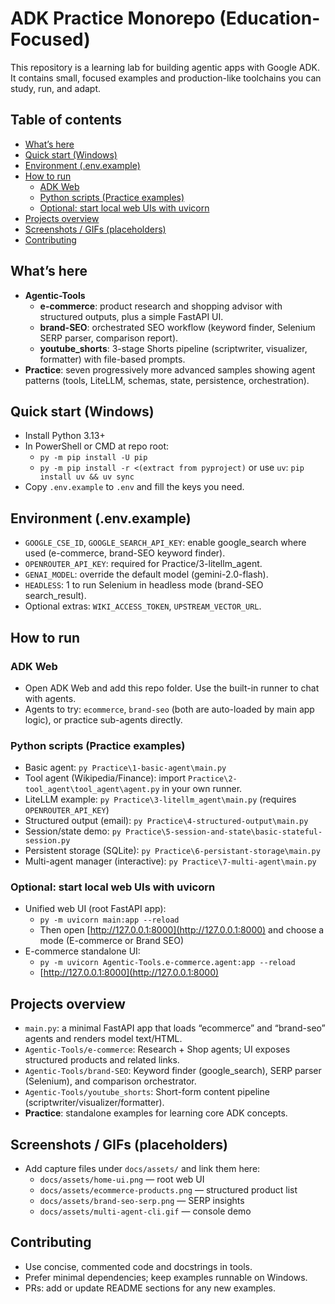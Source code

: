 # ADK Practice Monorepo (Education-Focused)

This repository is a learning lab for building agentic apps with Google ADK. It contains small, focused examples and production-like toolchains you can study, run, and adapt.

## Table of contents
- [What’s here](#whats-here)
- [Quick start (Windows)](#quick-start-windows)
- [Environment (.env.example)](#environment-envexample)
- [How to run](#how-to-run)
  - [ADK Web](#adk-web)
  - [Python scripts (Practice examples)](#python-scripts-practice-examples)
  - [Optional: start local web UIs with uvicorn](#optional-start-local-web-uis-with-uvicorn)
- [Projects overview](#projects-overview)
- [Screenshots / GIFs (placeholders)](#screenshots--gifs-placeholders)
- [Contributing](#contributing)

## What’s here
- **Agentic-Tools**
  - **e-commerce**: product research and shopping advisor with structured outputs, plus a simple FastAPI UI.
  - **brand-SEO**: orchestrated SEO workflow (keyword finder, Selenium SERP parser, comparison report).
  - **youtube_shorts**: 3-stage Shorts pipeline (scriptwriter, visualizer, formatter) with file-based prompts.
- **Practice**: seven progressively more advanced samples showing agent patterns (tools, LiteLLM, schemas, state, persistence, orchestration).

## Quick start (Windows)
- Install Python 3.13+
- In PowerShell or CMD at repo root:
  - `py -m pip install -U pip`
  - `py -m pip install -r <(extract from pyproject)` or use `uv`: `pip install uv && uv sync`
- Copy `.env.example` to `.env` and fill the keys you need.

## Environment (.env.example)
- `GOOGLE_CSE_ID`, `GOOGLE_SEARCH_API_KEY`: enable google_search where used (e-commerce, brand-SEO keyword finder).
- `OPENROUTER_API_KEY`: required for Practice/3-litellm_agent.
- `GENAI_MODEL`: override the default model (gemini-2.0-flash).
- `HEADLESS`: 1 to run Selenium in headless mode (brand-SEO search_result).
- Optional extras: `WIKI_ACCESS_TOKEN`, `UPSTREAM_VECTOR_URL`.

## How to run
### ADK Web
- Open ADK Web and add this repo folder. Use the built-in runner to chat with agents.
- Agents to try: `ecommerce`, `brand-seo` (both are auto-loaded by main app logic), or practice sub-agents directly.

### Python scripts (Practice examples)
- Basic agent: `py Practice\1-basic-agent\main.py`
- Tool agent (Wikipedia/Finance): import `Practice\2-tool_agent\tool_agent\agent.py` in your own runner.
- LiteLLM example: `py Practice\3-litellm_agent\main.py` (requires `OPENROUTER_API_KEY`)
- Structured output (email): `py Practice\4-structured-output\main.py`
- Session/state demo: `py Practice\5-session-and-state\basic-stateful-session.py`
- Persistent storage (SQLite): `py Practice\6-persistant-storage\main.py`
- Multi-agent manager (interactive): `py Practice\7-multi-agent\main.py`

### Optional: start local web UIs with uvicorn
- Unified web UI (root FastAPI app):
  - `py -m uvicorn main:app --reload`
  - Then open [http://127.0.0.1:8000](http://127.0.0.1:8000) and choose a mode (E-commerce or Brand SEO)
- E-commerce standalone UI:
  - `py -m uvicorn Agentic-Tools.e-commerce.agent:app --reload`
  - [http://127.0.0.1:8000](http://127.0.0.1:8000)

## Projects overview
- `main.py`: a minimal FastAPI app that loads “ecommerce” and “brand-seo” agents and renders model text/HTML.
- `Agentic-Tools/e-commerce`: Research + Shop agents; UI exposes structured products and related links.
- `Agentic-Tools/brand-SEO`: Keyword finder (google_search), SERP parser (Selenium), and comparison orchestrator.
- `Agentic-Tools/youtube_shorts`: Short-form content pipeline (scriptwriter/visualizer/formatter).
- **Practice**: standalone examples for learning core ADK concepts.

## Screenshots / GIFs (placeholders)
- Add capture files under `docs/assets/` and link them here:
  - `docs/assets/home-ui.png` — root web UI
  - `docs/assets/ecommerce-products.png` — structured product list
  - `docs/assets/brand-seo-serp.png` — SERP insights
  - `docs/assets/multi-agent-cli.gif` — console demo

## Contributing
- Use concise, commented code and docstrings in tools.
- Prefer minimal dependencies; keep examples runnable on Windows.
- PRs: add or update README sections for any new examples.